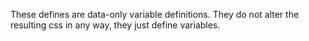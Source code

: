 These defines are data-only variable definitions. 
They do not alter the resulting css in any way, they just define variables.